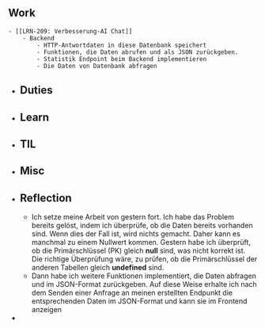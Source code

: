 ## Work
	- [[LRN-209: Verbesserung-AI Chat]]
		- Backend
			- HTTP-Antwortdaten in diese Datenbank speichert
			- Funktionen, die Daten abrufen und als JSON zurückgeben.
			- Statistik Endpoint beim Backend implementieren
			- Die Daten von Datenbank abfragen
- ## Duties
- ## Learn
- ## TIL
- ## Misc
- ## Reflection
	- Ich setze meine Arbeit von gestern fort. Ich habe das Problem bereits gelöst, indem ich überprüfe, ob die Daten bereits vorhanden sind. Wenn dies der Fall ist, wird nichts gemacht. Daher kann es manchmal zu einem Nullwert kommen. Gestern habe ich überprüft, ob die Primärschlüssel (PK) gleich **null** sind, was nicht korrekt ist. Die richtige Überprüfung wäre, zu prüfen, ob die Primärschlüssel der anderen Tabellen gleich **undefined** sind.
	- Dann habe ich weitere Funktionen implementiert, die Daten abfragen und 
	  im JSON-Format zurückgeben. Auf diese Weise erhalte ich nach dem Senden 
	  einer Anfrage an meinen erstellten Endpunkt die entsprechenden Daten im 
	  JSON-Format und kann sie im Frontend anzeigen
-